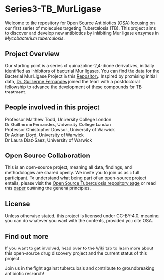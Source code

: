 # Series3-TB_MurLigase

Welcome to the repository for Open Source Antibiotics (OSA) focusing on our first series of molecules targeting Tuberculosis (TB). This project aims to discover and develop new antibiotics by inhibiting Mur ligase enzymes in _Mycobacterium tuberculosis_.

## Project Overview
Our starting point is a series of quinazoline-2,4-dione derivatives, initially identified as inhibitors of bacterial Mur ligases. You can find the data for the Bacterial Mur Ligase Project in this [Repository](https://github.com/opensourceantibiotics/murligase). Inspired by promising initial data, [Dr. Guilherme Fernandes](https://www.linkedin.com/in/guifelipefernandes/) joined the team with a postdoctoral fellowship to advance the development of these compounds for TB treatment.

## People involved in this project
Professor Matthew Todd, University College London  
Dr Guilherme Fernandes, University College London  
Professor Christopher Dowson, University of Warwick  
Dr Adrian Lloyd, University of Warwick  
Dr Laura Diaz-Saez, University of Warwick  

## Open Source Collaboration
This is an open-source project, meaning all data, findings, and methodologies are shared openly. We invite you to join us as a full participant. To understand what being part of an open-source project entails, please visit the [Open Source Tuberculosis repository page](https://github.com/OpenSourceTB/OSTB_General_Start_Here) or read this [paper](https://chemistry-europe.onlinelibrary.wiley.com/doi/full/10.1002/cmdc.201900565) outlining the general principles.

## License
Unless otherwise stated, this project is licensed under CC-BY-4.0, meaning you can do whatever you want with the contents, provided you cite OSA.

## Find out more
If you want to get involved, head over to the [Wiki](https://github.com/opensourceantibiotics/Series3-TB_MurLigase/wiki) tab to learn more about this open-source drug discovery project and the current status of this project.

Join us in the fight against tuberculosis and contribute to groundbreaking antibiotic research!
